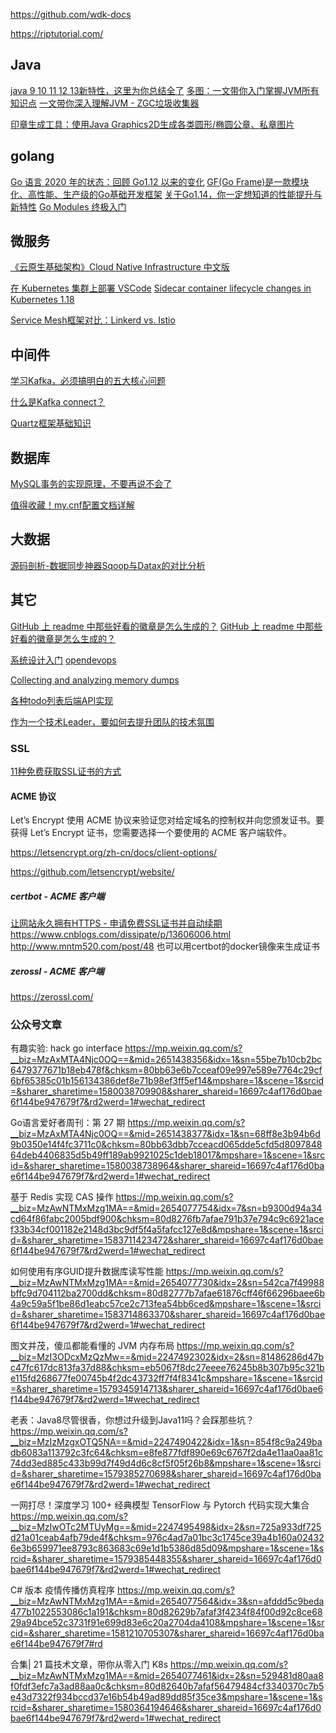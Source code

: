 https://github.com/wdk-docs

https://riptutorial.com/



## Java
[java 9 10 11 12 13新特性，这里为你总结全了](https://www.toutiao.com/a6737159885265306125/)
[多图：一文带你入门掌握JVM所有知识点](https://www.toutiao.com/a6790347449547358727)
[一文带你深入理解JVM - ZGC垃圾收集器](https://www.toutiao.com/i6790315426598355468/)

[印章生成工具：使用Java Graphics2D生成各类圆形/椭圆公章、私章图片](https://github.com/localhost02/SealUtil)


## golang
[Go 语言 2020 年的状态：回顾 Go1.12 以来的变化](https://www.toutiao.com/a6791264146424857099)
[GF(Go Frame)是一款模块化、高性能、生产级的Go基础开发框架](https://github.com/gogf/gf/blob/master/README_ZH.MD)
[关于Go1.14，你一定想知道的性能提升与新特性](https://www.toutiao.com/i6792777465518359054/)
[Go Modules 终极入门](https://studygolang.com/articles/26836)

## 微服务
[《云原生基础架构》Cloud Native Infrastructure 中文版](https://github.com/rootsongjc/cloud-native-infra/releases/tag/v20200214)

[在 Kubernetes 集群上部署 VSCode](https://www.toutiao.com/a6792098588861137415/)
[Sidecar container lifecycle changes in Kubernetes 1.18](https://banzaicloud.com/blog/k8s-sidecars/)

[Service Mesh框架对比：Linkerd vs. Istio](https://www.toutiao.com/a6669643970009629188/)

## 中间件
[学习Kafka，必须搞明白的五大核心问题](https://www.toutiao.com/a6752637966696317454/)

[什么是Kafka connect？](https://www.toutiao.com/a1657943945756680/)

[Quartz框架基础知识](https://learning.snssdk.com/feoffline/toutiao_wallet_bundles/toutiao_learning_wap/online/article.html?item_id=6793201878663430663&app_name=news_article)

## 数据库
[MySQL事务的实现原理，不要再说不会了](https://www.toutiao.com/a6782814934322381316)


[值得收藏！my.cnf配置文档详解](https://www.toutiao.com/a6781697909973844493)

## 大数据
[源码剖析-数据同步神器Sqoop与Datax的对比分析](https://www.toutiao.com/a6783493304936825355)

## 其它
[GitHub 上 readme 中那些好看的徽章是怎么生成的？](https://www.zhihu.com/question/315050421/answer/633736264)
[GitHub 上 readme 中那些好看的徽章是怎么生成的？](https://www.zhihu.com/question/315050421/answer/617238504)

[系统设计入门](https://github.com/donnemartin/system-design-primer/blob/master/README-zh-Hans.md)
[opendevops](https://www.toutiao.com/a1657937699824652/)

[Collecting and analyzing memory dumps](https://devblogs.microsoft.com/dotnet/collecting-and-analyzing-memory-dumps/)



[各种todo列表后端API实现](https://github.com/davidfowl/Todos)

[作为一个技术Leader，要如何去提升团队的技术氛围](https://www.toutiao.com/a6792820868150985228)

### SSL
[11种免费获取SSL证书的方式](https://www.toutiao.com/i6883395048126284292)

#### ACME 协议
Let’s Encrypt 使用 ACME 协议来验证您对给定域名的控制权并向您颁发证书。要获得 Let’s Encrypt 证书，您需要选择一个要使用的 ACME 客户端软件。

https://letsencrypt.org/zh-cn/docs/client-options/

https://github.com/letsencrypt/website/

##### certbot - ACME 客户端
[让网站永久拥有HTTPS - 申请免费SSL证书并自动续期](https://blog.csdn.net/xs18952904/article/details/79262646)
https://www.cnblogs.com/dissipate/p/13606006.html
http://www.mntm520.com/post/48
也可以用certbot的docker镜像来生成证书


##### zerossl - ACME 客户端
https://zerossl.com/

### 公众号文章

有趣实验: hack go interface
https://mp.weixin.qq.com/s?__biz=MzAxMTA4Njc0OQ==&mid=2651438356&idx=1&sn=55be7b10cb2bc6479377671b18eb478f&chksm=80bb63e6b7cceaf09e997e589e7764c29cf6bf65385c01b156134386def8e71b98ef3ff5ef14&mpshare=1&scene=1&srcid=&sharer_sharetime=1580038709908&sharer_shareid=16697c4af176d0bae6f144be947679f7&rd2werd=1#wechat_redirect


Go语言爱好者周刊：第 27 期
https://mp.weixin.qq.com/s?__biz=MzAxMTA4Njc0OQ==&mid=2651438377&idx=1&sn=68ff8e3b94b6d9b0350e14f4fc3711c0&chksm=80bb63dbb7cceacd065dde5cfd5d809784864deb4406835d5b49ff189ab9921025c1deb18017&mpshare=1&scene=1&srcid=&sharer_sharetime=1580038738964&sharer_shareid=16697c4af176d0bae6f144be947679f7&rd2werd=1#wechat_redirect

基于 Redis 实现 CAS 操作
https://mp.weixin.qq.com/s?__biz=MzAwNTMxMzg1MA==&mid=2654077754&idx=7&sn=b9300d94a34cd64f86fabc2005bdf900&chksm=80d8276fb7afae791b37e794c9c6921acef33b34cf001182e2148d3bc9df5f4a5fafcc127e8d&mpshare=1&scene=1&srcid=&sharer_sharetime=1583711423472&sharer_shareid=16697c4af176d0bae6f144be947679f7&rd2werd=1#wechat_redirect

如何使用有序GUID提升数据库读写性能
https://mp.weixin.qq.com/s?__biz=MzAwNTMxMzg1MA==&mid=2654077730&idx=2&sn=542ca7f49988bffc9d704112ba2700dd&chksm=80d82777b7afae61876cff46f66296baee6b4a9c59a5f1be86d1eabc57ce2c713fea54bb6ced&mpshare=1&scene=1&srcid=&sharer_sharetime=1583714863370&sharer_shareid=16697c4af176d0bae6f144be947679f7&rd2werd=1#wechat_redirect



图文并茂，傻瓜都能看懂的 JVM 内存布局
https://mp.weixin.qq.com/s?__biz=MzI3ODcxMzQzMw==&mid=2247492302&idx=2&sn=81486286d47bc47fc617dc813fa37d88&chksm=eb5067f8dc27eeee76245b8b307b95c321be115fd268677fe00745b4f2dc43732ff7f4f8341c&mpshare=1&scene=1&srcid=&sharer_sharetime=1579345914713&sharer_shareid=16697c4af176d0bae6f144be947679f7&rd2werd=1#wechat_redirect


老表：Java8尽管很香，你想过升级到Java11吗？会踩那些坑？
https://mp.weixin.qq.com/s?__biz=MzIzMzgxOTQ5NA==&mid=2247490422&idx=1&sn=854f8c9a249badb6083a113792c3fc64&chksm=e8fe877fdf890e69c6767f2da4e11aa0aa81c74dd3ed885c433b99d7f49d4d6c8cf5f05f26b8&mpshare=1&scene=1&srcid=&sharer_sharetime=1579385270698&sharer_shareid=16697c4af176d0bae6f144be947679f7&rd2werd=1#wechat_redirect


一网打尽！深度学习 100+ 经典模型 TensorFlow 与 Pytorch 代码实现大集合
https://mp.weixin.qq.com/s?__biz=MzIwOTc2MTUyMg==&mid=2247495498&idx=2&sn=725a933df725d21a01ceab4afb79de4f&chksm=976c4ad7a01bc3c1745ce39a4b160a024326e3b659971ee8793c863683c69e1d1b5386d85d09&mpshare=1&scene=1&srcid=&sharer_sharetime=1579385448355&sharer_shareid=16697c4af176d0bae6f144be947679f7&rd2werd=1#wechat_redirect

C# 版本 疫情传播仿真程序
https://mp.weixin.qq.com/s?__biz=MzAwNTMxMzg1MA==&mid=2654077564&idx=3&sn=afddd5c9beda477b1022553086c1a191&chksm=80d82629b7afaf3f4234f84f00d92c8ce6829a94bce52c3731f91e699d83e6c20a2704da4108&mpshare=1&scene=1&srcid=&sharer_sharetime=1581210705307&sharer_shareid=16697c4af176d0bae6f144be947679f7#rd


合集| 21 篇技术文章，带你从零入门 K8s
https://mp.weixin.qq.com/s?__biz=MzAwNTMxMzg1MA==&mid=2654077461&idx=2&sn=529481d80aa8f0fdf3efc7a3ad88aa0c&chksm=80d82640b7afaf56479484cf3340370c7b5e43d7322f934bccd37e16b54b49ad89dd85f35ce3&mpshare=1&scene=1&srcid=&sharer_sharetime=1580364194646&sharer_shareid=16697c4af176d0bae6f144be947679f7&rd2werd=1#wechat_redirect